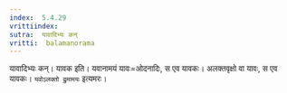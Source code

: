```yaml
---
index:  5.4.29
vrittiindex: 
sutra:  यावादिभ्यः कन्
vritti:  balamanorama 
---
```


यावादिभ्यः कन्। यावक इति। यवानामयं यावः=ओदनादिः, स एव यावकः। अलक्तवृक्षो वा यावः, स एव यावकः। `यवोऽलक्तो द्रुमामयः` इत्यमरः। 

